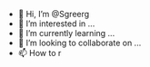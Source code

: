 - 👋 Hi, I’m @Sgreerg
- 👀 I’m interested in ...
- 🌱 I’m currently learning ...
- 💞️ I’m looking to collaborate on ...
- 📫 How to r
